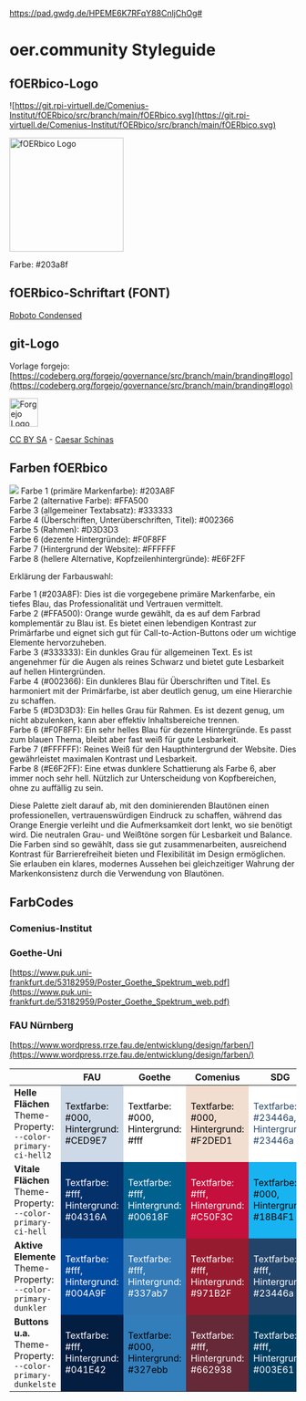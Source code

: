 https://pad.gwdg.de/HPEME6K7RFqY88CnljChOg#

# oer.community Styleguide

## fOERbico-Logo
![https://git.rpi-virtuell.de/Comenius-Institut/fOERbico/src/branch/main/fOERbico.svg](https://git.rpi-virtuell.de/Comenius-Institut/fOERbico/src/branch/main/fOERbico.svg)

<img src="https://git.rpi-virtuell.de/Comenius-Institut/fOERbico/raw/branch/main/fOERbico.svg" alt="fOERbico Logo" width="200" height="200">

Farbe: #203a8f

## fOERbico-Schriftart (FONT)
[Roboto Condensed](https://fonts.google.com/specimen/Roboto+Condensed/about)



## git-Logo
Vorlage forgejo:
[https://codeberg.org/forgejo/governance/src/branch/main/branding#logo](https://codeberg.org/forgejo/governance/src/branch/main/branding#logo)

<img src="https://upload.wikimedia.org/wikipedia/commons/0/05/Forgejo_logo.svg" alt="Forgejo Logo" width="50" height="50">

[CC BY SA](https://creativecommons.org/licenses/by-sa/4.0/deed.en) - [Caesar Schinas](https://caesarschinas.com/)

## Farben fOERbico
![](https://git.rpi-virtuell.de/Comenius-Institut/FOERBICO/raw/branch/main/design/foerbico-farben.png)
Farbe 1 (primäre Markenfarbe): #203A8F  
Farbe 2 (alternative Farbe): #FFA500  
Farbe 3 (allgemeiner Textabsatz): #333333  
Farbe 4 (Überschriften, Unterüberschriften, Titel): #002366  
Farbe 5 (Rahmen): #D3D3D3  
Farbe 6 (dezente Hintergründe): #F0F8FF  
Farbe 7 (Hintergrund der Website): #FFFFFF  
Farbe 8 (hellere Alternative, Kopfzeilenhintergründe): #E6F2FF  

Erklärung der Farbauswahl:

Farbe 1 (#203A8F): Dies ist die vorgegebene primäre Markenfarbe, ein tiefes Blau, das Professionalität und Vertrauen vermittelt.  
Farbe 2 (#FFA500): Orange wurde gewählt, da es auf dem Farbrad komplementär zu Blau ist. Es bietet einen lebendigen Kontrast zur Primärfarbe und eignet sich gut für Call-to-Action-Buttons oder um wichtige Elemente hervorzuheben.  
Farbe 3 (#333333): Ein dunkles Grau für allgemeinen Text. Es ist angenehmer für die Augen als reines Schwarz und bietet gute Lesbarkeit auf hellen Hintergründen.  
Farbe 4 (#002366): Ein dunkleres Blau für Überschriften und Titel. Es harmoniert mit der Primärfarbe, ist aber deutlich genug, um eine Hierarchie zu schaffen.  
Farbe 5 (#D3D3D3): Ein helles Grau für Rahmen. Es ist dezent genug, um nicht abzulenken, kann aber effektiv Inhaltsbereiche trennen.  
Farbe 6 (#F0F8FF): Ein sehr helles Blau für dezente Hintergründe. Es passt zum blauen Thema, bleibt aber fast weiß für gute Lesbarkeit.  
Farbe 7 (#FFFFFF): Reines Weiß für den Haupthintergrund der Website. Dies gewährleistet maximalen Kontrast und Lesbarkeit.  
Farbe 8 (#E6F2FF): Eine etwas dunklere Schattierung als Farbe 6, aber immer noch sehr hell. Nützlich zur Unterscheidung von Kopfbereichen, ohne zu auffällig zu sein.  

Diese Palette zielt darauf ab, mit den dominierenden Blautönen einen professionellen, vertrauenswürdigen Eindruck zu schaffen, während das Orange Energie verleiht und die Aufmerksamkeit dort lenkt, wo sie benötigt wird. Die neutralen Grau- und Weißtöne sorgen für Lesbarkeit und Balance. Die Farben sind so gewählt, dass sie gut zusammenarbeiten, ausreichend Kontrast für Barrierefreiheit bieten und Flexibilität im Design ermöglichen. Sie erlauben ein klares, modernes Aussehen bei gleichzeitiger Wahrung der Markenkonsistenz durch die Verwendung von Blautönen.

## FarbCodes
### Comenius-Institut
### Goethe-Uni
[https://www.puk.uni-frankfurt.de/53182959/Poster_Goethe_Spektrum_web.pdf](https://www.puk.uni-frankfurt.de/53182959/Poster_Goethe_Spektrum_web.pdf)
### FAU Nürnberg
[https://www.wordpress.rrze.fau.de/entwicklung/design/farben/](https://www.wordpress.rrze.fau.de/entwicklung/design/farben/)

<table>
    <thead>
        <tr>
            <th></th>
            <th class="center">FAU</th>
            <th class="center">Goethe</th>
            <th class="center">Comenius</th>
            <th class="center">SDG</th>
            <th class="center">rpi-virtuell</th>
            <th class="center">fOERbico</th>
        </tr>
    </thead>
    <tbody>
        <tr>
            <td><strong>Helle Flächen</strong><br>Theme-Property: <code>--color-primary-ci-hell2</code></td>
            <td style="background-color: #CED9E7; color: #000;">Textfarbe: #000, Hintergrund: #CED9E7</td>
            <td style="background-color: #fff; color: #000;">Textfarbe: #000, Hintergrund: #fff</td>
            <td style="background-color: #F2DED1; color: #000;">Textfarbe: #000, Hintergrund: #F2DED1</td>
            <td style="background-color: #fff; color: #23446a;">Textfarbe: #23446a, Hintergrund: #23446a</td>
            <td style="background-color: #CFE0D8; color: #000;">Textfarbe: #000, Hintergrund: #CFE0D8</td>
            <td style="background-color: #F0F8FF; color: #000;">Textfarbe: #000, Hintergrund: #F0F8FF</td>
        </tr>
        <tr>
            <td><strong>Vitale Flächen</strong><br>Theme-Property: <code>--color-primary-ci-hell</code></td>
            <td style="background-color: #04316A; color: #fff;">Textfarbe: #fff, Hintergrund: #04316A</td>
            <td style="background-color: #00618F ; color: #fff;">Textfarbe: #fff, Hintergrund: #00618F</td>
            <td style="background-color: #C50F3C; color: #fff;">Textfarbe: #fff, Hintergrund: #C50F3C</td>
            <td style="background-color: #18B4F1; color: #000;">Textfarbe: #000, Hintergrund: #18B4F1</td>
            <td style="background-color: #7BB725; color: #000;">Textfarbe: #000, Hintergrund: #7BB725</td>
            <td style="background-color: #203A8F; color: #fff;">Textfarbe: #fff, Hintergrund: #203A8F</td>
        </tr>
        <tr>
            <td><strong>Aktive Elemente</strong><br>Theme-Property: <code>--color-primary-dunkler</code></td>
            <td style="background-color: #004A9F; color: #fff;">Textfarbe: #fff, Hintergrund: #004A9F</td>
            <td style="background-color: #337ab7; color: #fff;">Textfarbe: #fff, Hintergrund: #337ab7</td>
            <td style="background-color: #971B2F; color: #fff;">Textfarbe: #fff, Hintergrund: #971B2F</td>
            <td style="background-color: #23446a; color: #fff;">Textfarbe: #fff, Hintergrund: #23446a</td>
            <td style="background-color: #266141; color: #fff;">Textfarbe: #fff, Hintergrund: #266141</td>
            <td style="background-color: #002366; color: #fff;">Textfarbe: #fff, Hintergrund: #002366</td>
        </tr>
        <tr>
            <td><strong>Buttons u.a.</strong><br>Theme-Property: <code>--color-primary-dunkelste</code></td>
            <td style="background-color: #041E42; color: #fff;">Textfarbe: #fff, Hintergrund: #041E42</td>
            <td style="background-color: #327ebb; color: #000;">Textfarbe: #000, Hintergrund: #327ebb</td>
            <td style="background-color: #662938; color: #fff;">Textfarbe: #fff, Hintergrund: #662938</td>
            <td style="background-color: #003E61; color: #fff;">Textfarbe: #fff, Hintergrund: #003E61</td>
            <td style="background-color: #14462D; color: #fff;">Textfarbe: #fff, Hintergrund: #14462D</td>
            <td style="background-color: #FFA500; color: #000;">Textfarbe: #000, Hintergrund: #FFA500</td>
        </tr>
    </tbody>
</table>
